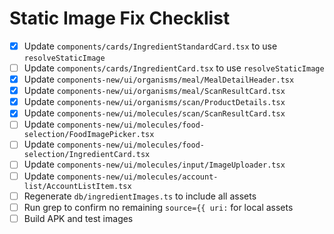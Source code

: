 # Static Image Fix Checklist

- [x] Update `components/cards/IngredientStandardCard.tsx` to use `resolveStaticImage`
- [ ] Update `components/cards/IngredientCard.tsx` to use `resolveStaticImage`
- [x] Update `components-new/ui/organisms/meal/MealDetailHeader.tsx`
- [x] Update `components-new/ui/organisms/meal/ScanResultCard.tsx`
- [x] Update `components-new/ui/organisms/scan/ProductDetails.tsx`
- [x] Update `components-new/ui/molecules/scan/ScanResultCard.tsx`
- [ ] Update `components-new/ui/molecules/food-selection/FoodImagePicker.tsx`
- [ ] Update `components-new/ui/molecules/food-selection/IngredientCard.tsx`
- [ ] Update `components-new/ui/molecules/input/ImageUploader.tsx`
- [ ] Update `components-new/ui/molecules/account-list/AccountListItem.tsx`
- [ ] Regenerate `db/ingredientImages.ts` to include all assets
- [ ] Run grep to confirm no remaining `source={{ uri:` for local assets
- [ ] Build APK and test images
